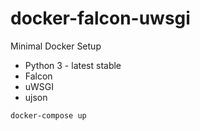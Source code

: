 # docker-falcon-uwsgi
Minimal Docker Setup

- Python 3 - latest stable
- Falcon
- uWSGI
- ujson

```
docker-compose up
```
